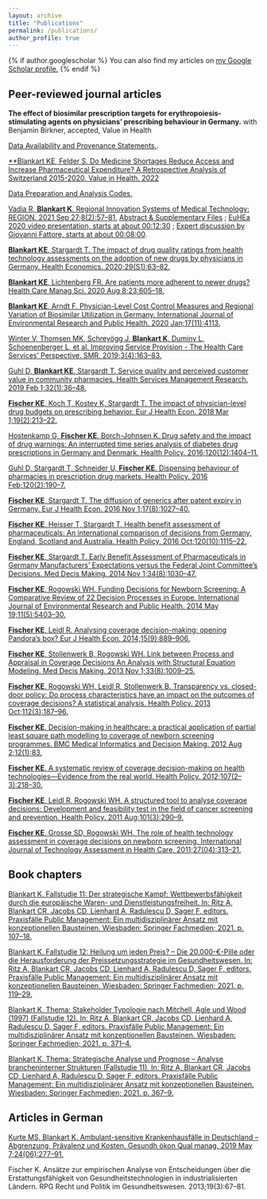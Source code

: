 ```yaml
---
layout: archive
title: "Publications"
permalink: /publications/
author_profile: true
---
```


{% if author.googlescholar %}
  You can also find my articles on <u><a href="{{author.googlescholar}}">my Google Scholar profile</a>.</u>
{% endif %}


## Peer-reviewed journal articles

**The effect of biosimilar prescription targets for erythropoiesis-stimulating agents on physicians’ prescribing behaviour in Germany.** with Benjamin Birkner, accepted, Value in Health

[Data Availability and Provenance Statements.](https://osf.io/dn9uy/?view_only=f346d8dcc80e4dc1b18b22094c0c8278).

[**Blankart KE, Felder S. Do Medicine Shortages Reduce Access and Increase Pharmaceutical Expenditure? A Retrospective Analysis of Switzerland 2015-2020. Value in Health. 2022](https://www.sciencedirect.com/science/article/pii/S1098301522000535)

[Data Preparation and Analysis Codes.](https://osf.io/z57vg/?view_only=b8548abd78e743c0982c66289923966f)

[Vadia R, **Blankart K**. Regional Innovation Systems of Medical Technology: REGION. 2021 Sep 27;8(2):57–81.](https://openjournals.wu-wien.ac.at/ojs/index.php/region/article/view/352) [Abstract & Supplementary Files](https://osf.io/q537u/?view_only=3a4d739830a24d559a390f018a079040) ; [EuHEa 2020 video presentation, starts at about 00:12:30](https://www.youtube.com/watch?v=HVrSGqCRAkA&feature=youtu.be) ; [Expert discussion by Giovanni Fattore, starts at about 00:08:00](https://www.youtube.com/watch?v=iAnmZiD85-Y&feature=youtu.be).

[**Blankart KE**, Stargardt T. The impact of drug quality ratings from health technology assessments on the adoption of new drugs by physicians in Germany. Health Economics. 2020;29(S1):63–82.](https://doi.org/10.1002/hec.4108) 

[**Blankart KE**, Lichtenberg FR. Are patients more adherent to newer drugs? Health Care Manag Sci. 2020 Aug 8;23:605–18.](https://doi.org/10.1007/s10729-020-09513-5)

[**Blankart KE**, Arndt F. Physician-Level Cost Control Measures and Regional Variation of Biosimilar Utilization in Germany. International Journal of Environmental Research and Public Health. 2020 Jan;17(11):4113.](https://www.mdpi.com/1660-4601/17/11/4113)

[Winter V, Thomsen MK, Schreyögg J, **Blankart K**, Duminy L, Schoenenberger L, et al. Improving Service Provision - The Health Care Services’ Perspective. SMR. 2019;3(4):163–83.](https://elibrary.vahlen.de/index.php?doi=10.15358/2511-8676-2019-4-163)


[Guhl D, **Blankart KE**, Stargardt T. Service quality and perceived customer value in community pharmacies. Health Services Management Research. 2019 Feb 1;32(1):36–48.](http://journals.sagepub.com/doi/10.1177/0951484818761730)

[**Fischer KE**, Koch T, Kostev K, Stargardt T. The impact of physician-level drug budgets on prescribing behavior. Eur J Health Econ. 2018 Mar 1;19(2):213–22.](https://link.springer.com/article/10.1007/s10198-017-0875-9)

[Hostenkamp G, **Fischer KE**, Borch-Johnsen K. Drug safety and the impact of drug warnings: An interrupted time series analysis of diabetes drug prescriptions in Germany and Denmark. Health Policy. 2016;120(12):1404–11.](http://www.sciencedirect.com/science/article/pii/S0168851016302664)

[Guhl D, Stargardt T, Schneider U, **Fischer KE**. Dispensing behaviour of pharmacies in prescription drug markets. Health Policy. 2016 Feb;120(2):190–7.](http://www.sciencedirect.com/science/article/pii/S0168851016000245)

[**Fischer KE**, Stargardt T. The diffusion of generics after patent expiry in Germany. Eur J Health Econ. 2016 Nov 1;17(8):1027–40.](http://link.springer.com/article/10.1007/s10198-015-0744-3)

[**Fischer KE**, Heisser T, Stargardt T. Health benefit assessment of pharmaceuticals: An international comparison of decisions from Germany, England, Scotland and Australia. Health Policy. 2016 Oct;120(10):1115–22.](http://www.sciencedirect.com/science/article/pii/S0168851016302044)

[**Fischer KE**, Stargardt T. Early Benefit Assessment of Pharmaceuticals in Germany Manufacturers’ Expectations versus the Federal Joint Committee’s Decisions. Med Decis Making. 2014 Nov 1;34(8):1030–47.](http://mdm.sagepub.com/content/34/8/1030)

[**Fischer KE**, Rogowski WH. Funding Decisions for Newborn Screening: A Comparative Review of 22 Decision Processes in Europe. International Journal of Environmental Research and Public Health. 2014 May 19;11(5):5403–30.](http://www.mdpi.com/1660-4601/11/5/5403)

[**Fischer KE**, Leidl R. Analysing coverage decision-making: opening Pandora’s box? Eur J Health Econ. 2014;15(9):889–906.](http://link.springer.com/article/10.1007/s10198-014-0566-8)

[**Fischer KE**, Stollenwerk B, Rogowski WH. Link between Process and Appraisal in Coverage Decisions An Analysis with Structural Equation Modeling. Med Decis Making. 2013 Nov 1;33(8):1009–25.](http://mdm.sagepub.com/content/33/8/1009)

[**Fischer KE**, Rogowski WH, Leidl R, Stollenwerk B. Transparency vs. closed-door policy: Do process characteristics have an impact on the outcomes of coverage decisions? A statistical analysis. Health Policy. 2013 Oct;112(3):187–96.](http://www.sciencedirect.com/science/article/pii/S0168851013001085)

[**Fischer KE**. Decision-making in healthcare: a practical application of partial least square path modelling to coverage of newborn screening programmes. BMC Medical Informatics and Decision Making. 2012 Aug 2;12(1):83.](http://www.biomedcentral.com/1472-6947/12/83/abstract)

[**Fischer KE**. A systematic review of coverage decision-making on health technologies—Evidence from the real world. Health Policy. 2012;107(2–3):218–30.](http://www.sciencedirect.com/science/article/pii/S0168851012001911)

[**Fischer KE**, Leidl R, Rogowski WH. A structured tool to analyse coverage decisions: Development and feasibility test in the field of cancer screening and prevention. Health Policy. 2011 Aug;101(3):290–9.](http://www.sciencedirect.com/science/article/pii/S0168851011000480)

[**Fischer KE**, Grosse SD, Rogowski WH. The role of health technology assessment in coverage decisions on newborn screening. International Journal of Technology Assessment in Health Care. 2011;27(04):313–21.](https://doi.org/10.1017/S0266462311000468) 

## Book chapters

[Blankart K. Fallstudie 11: Der strategische Kampf: Wettbewerbsfähigkeit durch die europäische Waren- und Dienstleistungsfreiheit. In: Ritz A, Blankart CR, Jacobs CD, Lienhard A, Radulescu D, Sager F, editors. Praxisfälle Public Management: Ein multidisziplinärer Ansatz mit konzeptionellen Bausteinen. Wiesbaden: Springer Fachmedien; 2021. p. 107–18.](https://doi.org/10.1007/978-3-658-31068-4_12)

[Blankart K. Fallstudie 12: Heilung um jeden Preis? – Die 20.000-€-Pille oder die Herausforderung der Preissetzungsstrategie im Gesundheitswesen. In: Ritz A, Blankart CR, Jacobs CD, Lienhard A, Radulescu D, Sager F, editors. Praxisfälle Public Management: Ein multidisziplinärer Ansatz mit konzeptionellen Bausteinen. Wiesbaden: Springer Fachmedien; 2021. p. 119–29.](https://doi.org/10.1007/978-3-658-31068-4_13)

[Blankart K. Thema: Stakeholder Typologie nach Mitchell, Agle und Wood (1997) (Fallstudie 12). In: Ritz A, Blankart CR, Jacobs CD, Lienhard A, Radulescu D, Sager F, editors. Praxisfälle Public Management: Ein multidisziplinärer Ansatz mit konzeptionellen Bausteinen. Wiesbaden: Springer Fachmedien; 2021. p. 371–4.](https://doi.org/10.1007/978-3-658-31068-4_41)

[Blankart K. Thema: Strategische Analyse und Prognose – Analyse brancheninterner Strukturen (Fallstudie 11). In: Ritz A, Blankart CR, Jacobs CD, Lienhard A, Radulescu D, Sager F, editors. Praxisfälle Public Management: Ein multidisziplinärer Ansatz mit konzeptionellen Bausteinen. Wiesbaden: Springer Fachmedien; 2021. p. 367–9.](https://doi.org/10.1007/978-3-658-31068-4_40)


## Articles in German

[Kurte MS, Blankart K. Ambulant-sensitive Krankenhausfälle in Deutschland – Abgrenzung, Prävalenz und Kosten. Gesundh ökon Qual manag. 2019 May 7;24(06):277–91.](http://www.thieme-connect.de/DOI/DOI?10.1055/a-0890-9600)

Fischer K. Ansätze zur empirischen Analyse von Entscheidungen über die Erstattungsfähigkeit von Gesundheitstechnologien in industrialisierten Ländern. RPG Recht und Politik im Gesundheitswesen. 2013;19(3):67–81. 